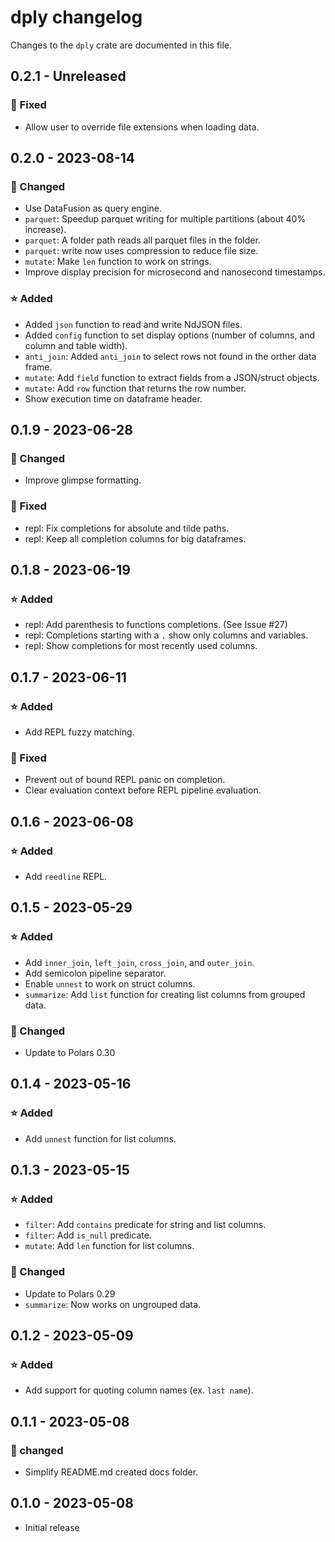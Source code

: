 # dply changelog
Changes to the `dply` crate are documented in this file.

## 0.2.1 - Unreleased
### 🐛 Fixed
* Allow user to override file extensions when loading data.

## 0.2.0 - 2023-08-14
### 🔧 Changed
* Use DataFusion as query engine.
* `parquet`: Speedup parquet writing for multiple partitions (about 40% increase).
* `parquet`: A folder path reads all parquet files in the folder.
* `parquet`: write now uses compression to reduce file size.
* `mutate`: Make `len` function to work on strings.
* Improve display precision for microsecond and nanosecond timestamps.
### ⭐ Added
* Added `json` function to read and write NdJSON files.
* Added `config` function to set display options (number of columns, and column and table width).
* `anti_join`: Added `anti_join` to select rows not found in the orther data frame.
* `mutate`: Add `field` function to extract fields from a JSON/struct objects.
* `mutate`: Add `row` function that returns the row number.
* Show execution time on dataframe header.

## 0.1.9 - 2023-06-28
### 🔧 Changed
* Improve glimpse formatting.
### 🐛 Fixed
* repl: Fix completions for absolute and tilde paths.
* repl: Keep all completion columns for big dataframes.

## 0.1.8 - 2023-06-19
### ⭐ Added
* repl: Add parenthesis to functions completions. (See Issue #27)
* repl: Completions starting with a `.` show only columns and variables.
* repl: Show completions for most recently used columns.

## 0.1.7 - 2023-06-11
### ⭐ Added
* Add REPL fuzzy matching.
### 🐛 Fixed
* Prevent out of bound REPL panic on completion.
* Clear evaluation context before REPL pipeline evaluation.

## 0.1.6 - 2023-06-08
### ⭐ Added
* Add `reedline` REPL.

## 0.1.5 - 2023-05-29
### ⭐ Added
* Add `inner_join`, `left_join`, `cross_join`, and `outer_join`.
* Add semicolon pipeline separator.
* Enable `unnest` to work on struct columns.
* `summarize`: Add `list` function for creating list columns from grouped data.

### 🔧 Changed
* Update to Polars 0.30

## 0.1.4 - 2023-05-16
### ⭐ Added
* Add `unnest` function for list columns.

## 0.1.3 - 2023-05-15
### ⭐ Added
* `filter`: Add `contains` predicate for string and list columns.
* `filter`: Add `is_null` predicate.
* `mutate`: Add `len` function for list columns.

### 🔧 Changed
* Update to Polars 0.29
* `summarize`: Now works on ungrouped data.

## 0.1.2 - 2023-05-09
### ⭐ Added
* Add support for quoting column names (ex. `last name`).

## 0.1.1 - 2023-05-08
### 🔧 changed
* Simplify README.md created docs folder.

## 0.1.0 - 2023-05-08
* Initial release
